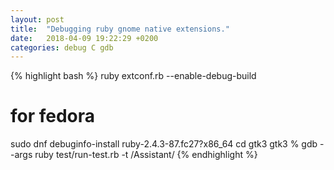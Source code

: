 ```yaml
---
layout: post
title:  "Debugging ruby gnome native extensions."
date:   2018-04-09 19:22:29 +0200
categories: debug C gdb
---
```




{% highlight bash %}
ruby extconf.rb --enable-debug-build
# for fedora
sudo dnf debuginfo-install ruby-2.4.3-87.fc27?x86_64
cd gtk3
gtk3 % gdb --args ruby test/run-test.rb -t /Assistant/
{% endhighlight %}
